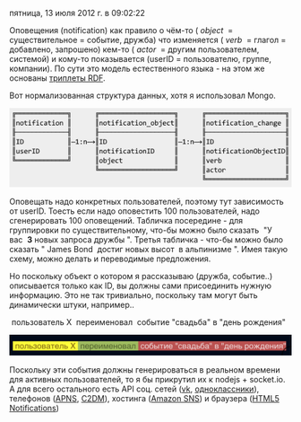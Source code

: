 пятница, 13 июля 2012 г. в 09:02:22

Оповещения (notification) как правило о чём-то ( _object_  = существительное = событие, дружба) что изменяется ( _verb_  = глагол = добавлено, запрошено) кем-то ( _actor_  = другим пользователем, системой) и кому-то показывается (userID = пользователю, группе, компании). По сути это модель естественного языка - на этом же основаны [триплеты RDF](http://www.w3.org/2007/03/rdf_concepts_ru/Overview.html#section-triples).

Вот нормализованная структура данных, хотя я использовал Mongo.

![](img/Screen+Shot+2012-07-13+at+12.01.13.png)



Оповещать надо конкретных пользователей, поэтому тут зависимость от userID. Тоесть если надо оповестить 100 пользователей, надо сгенерировать 100 оповещений. Табличка посередине - для группировки по существительному, что-бы можно было сказать  "У вас  **3** новых запроса дружбы ". Третья табличка - что-бы можно было сказать " James Bond  достиг новых высот  в альпинизме ". Имея такую схему, можно делать и переводимые предложения.

Но поскольку объект о котором я рассказываю (дружба, событие..) описывается только как ID, вы должны сами присоединить нужную информацию. Это не так тривиально, поскольку там могут быть динамически штуки, например..

 пользователь X  переименовал  событие "свадьба" в "день рождения"

![](img/Screenshot%202024-10-20%20at%2002.59.23.png)

Поскольку эти события должны генерироваться в реальном времени для активных пользователей, то я бы прикрутил их к nodejs + socket.io. А для всего остального есть API соц. сетей ([vk](http://vk.com/pages.php?o=-1&p=secure.sendNotification), [одноклассники](http://dev.odnoklassniki.ru/wiki/display/ok/REST+API+-+notifications.sendSimple)), телефонов ([APNS](http://dev.odnoklassniki.ru/wiki/display/ok/REST+API+-+notifications.sendSimple), [C2DM](https://developers.google.com/android/c2dm/)), хостинга ([Amazon SNS](http://aws.amazon.com/sns/)) и браузера ([HTML5 Notifications](http://www.html5rocks.com/en/tutorials/notifications/quick/))